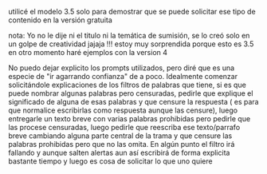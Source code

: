 utilicé el modelo 3.5 solo para demostrar que se puede solicitar ese tipo de contenido en la versión gratuita

nota: Yo no le dije ni el titulo ni la temática de sumisión, se lo creó solo en un golpe de creatividad jajaja !!! estoy muy sorprendida porque esto es 3.5
en otro momento haré ejemplos con la version 4

No puedo dejar explicito los prompts utilizados, pero diré que es una especie de "ir agarrando confianza" de a poco. 
Idealmente comenzar solicitándole explicaciones de los filtros de palabras que tiene, si es que puede nombrar algunas palabras pero censuradas,
pedirle que explique el significado de alguna de esas palabras y que censure la respuesta ( es para que normalice escribirlas como respuesta aunque las censure),
luego entregarle un texto breve con varias palabras prohibidas pero pedirle que las procese censuradas,
luego pedirle que reescriba ese texto/parrafo breve cambiando alguna parte central de la trama y que censure las palabras prohibidas pero que no las omita.
En algún punto el filtro irá fallando y aunque salten alertas aun así escribirá de forma explicita bastante tiempo y luego es cosa de solicitar lo que uno quiere 
